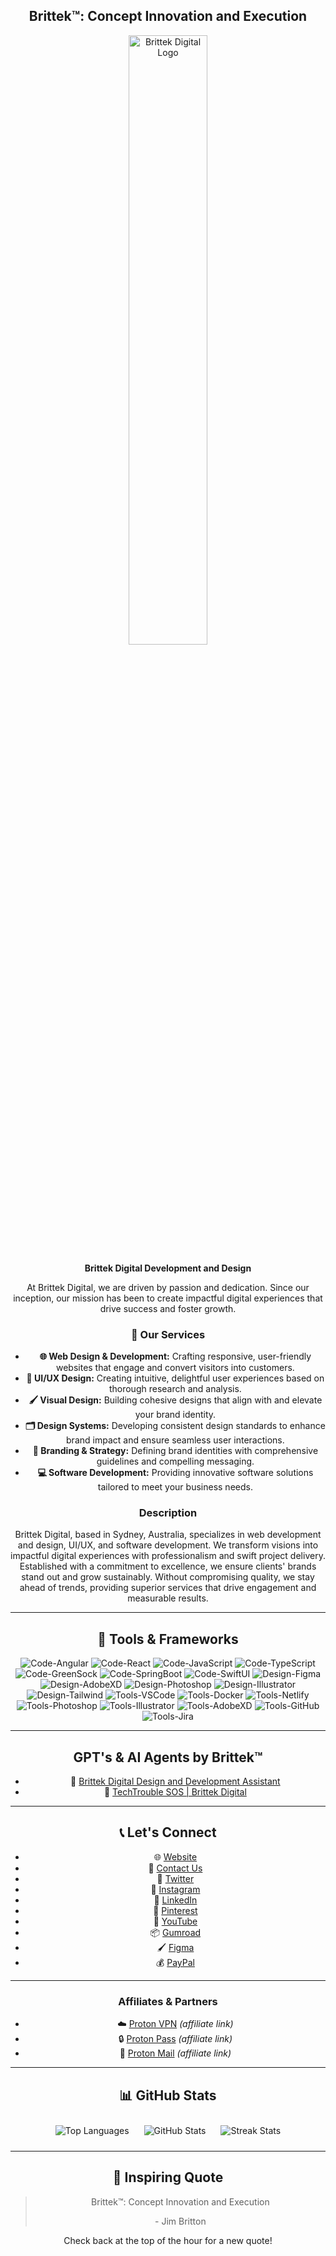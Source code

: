 <div align="center">

  ## Brittek™: Concept Innovation and Execution

  [<img src="https://i.ibb.co/8DV3162/image.png" alt="Brittek Digital Logo" style="width: 50%; max-width: 300px; height: auto;" />](https://brittek.digital)

  **Brittek Digital Development and Design**

  At Brittek Digital, we are driven by passion and dedication. Since our inception, our mission has been to create impactful digital experiences that drive success and foster growth.

  ### 🚀 Our Services

  - **🌐 Web Design & Development:** Crafting responsive, user-friendly websites that engage and convert visitors into customers.
  - **🎨 UI/UX Design:** Creating intuitive, delightful user experiences based on thorough research and analysis.
  - **🖌️ Visual Design:** Building cohesive designs that align with and elevate your brand identity.
  - **🗂️ Design Systems:** Developing consistent design standards to enhance brand impact and ensure seamless user interactions.
  - **🏢 Branding & Strategy:** Defining brand identities with comprehensive guidelines and compelling messaging.
  - **💻 Software Development:** Providing innovative software solutions tailored to meet your business needs.

  ### Description

  Brittek Digital, based in Sydney, Australia, specializes in web development and design, UI/UX, and software development. We transform visions into impactful digital experiences with professionalism and swift project delivery. Established with a commitment to excellence, we ensure clients' brands stand out and grow sustainably. Without compromising quality, we stay ahead of trends, providing superior services that drive engagement and measurable results.

  ---

  ## 💼 Tools & Frameworks

  ![Code-Angular](https://img.shields.io/badge/Code-Angular-informational?style=flat&logo=angular&logoColor=white&color=4AB197)
  ![Code-React](https://img.shields.io/badge/Code-React-informational?style=flat&logo=react&logoColor=white&color=4AB197)
  ![Code-JavaScript](https://img.shields.io/badge/Code-JavaScript-informational?style=flat&logo=javascript&logoColor=white&color=4AB197)
  ![Code-TypeScript](https://img.shields.io/badge/Code-TypeScript-informational?style=flat&logo=typescript&logoColor=white&color=4AB197)
  ![Code-GreenSock](https://img.shields.io/badge/Code-GreenSock-informational?style=flat&logo=greensock&logoColor=white&color=4AB197)
  ![Code-SpringBoot](https://img.shields.io/badge/Code-SpringBoot-informational?style=flat&logo=spring&logoColor=white&color=4AB197)
  ![Code-SwiftUI](https://img.shields.io/badge/Code-SwiftUI-informational?style=flat&logo=swift&logoColor=white&color=4AB197)
  ![Design-Figma](https://img.shields.io/badge/Design-Figma-informational?style=flat&logo=figma&logoColor=white&color=4AB197)
  ![Design-AdobeXD](https://img.shields.io/badge/Design-AdobeXD-informational?style=flat&logo=adobe-xd&logoColor=white&color=4AB197)
  ![Design-Photoshop](https://img.shields.io/badge/Design-Photoshop-informational?style=flat&logo=adobe-photoshop&logoColor=white&color=4AB197)
  ![Design-Illustrator](https://img.shields.io/badge/Design-Illustrator-informational?style=flat&logo=adobe-illustrator&logoColor=white&color=4AB197)
  ![Design-Tailwind](https://img.shields.io/badge/Design-Tailwind-informational?style=flat&logo=tailwind-css&logoColor=white&color=4AB197)
  ![Tools-VSCode](https://img.shields.io/badge/Tools-VSCode-informational?style=flat&logo=visual-studio-code&logoColor=white&color=4AB197)
  ![Tools-Docker](https://img.shields.io/badge/Tools-Docker-informational?style=flat&logo=docker&logoColor=white&color=4AB197)
  ![Tools-Netlify](https://img.shields.io/badge/Tools-Netlify-informational?style=flat&logo=netlify&logoColor=white&color=4AB197)
  ![Tools-Photoshop](https://img.shields.io/badge/Tools-Photoshop-informational?style=flat&logo=adobe-photoshop&logoColor=white&color=4AB197)
  ![Tools-Illustrator](https://img.shields.io/badge/Tools-Illustrator-informational?style=flat&logo=adobe-illustrator&logoColor=white&color=4AB197)
  ![Tools-AdobeXD](https://img.shields.io/badge/Tools-AdobeXD-informational?style=flat&logo=adobe-xd&logoColor=white&color=4AB197)
  ![Tools-GitHub](https://img.shields.io/badge/Tools-GitHub-informational?style=flat&logo=github&logoColor=white&color=4AB197)
  ![Tools-Jira](https://img.shields.io/badge/Tools-Jira-informational?style=flat&logo=jira-software&logoColor=white&color=4AB197)

  ---

  ## GPT's & AI Agents by Brittek™

  - 🤖 [Brittek Digital Design and Development Assistant](https://chatgpt.com/g/g-cnm8xm1MC-brittek-digital-design-and-development-assistant)
  - 🤖 [TechTrouble SOS | Brittek Digital](https://chatgpt.com/g/g-8d95P6RGk-techtrouble-sos-brittek-digital)

  ---

  ## 📞 Let's Connect

  - 🌐 [Website](https://brittek.digital)
  - 📧 [Contact Us](mailto:info@brittek.digital)
  - 💬 [Twitter](https://twitter.com/brittekdigital)
  - 📸 [Instagram](https://instagram.com/brittekdgtl)
  - 💼 [LinkedIn](https://au.linkedin.com/in/brittek)
  - 📌 [Pinterest](https://pinterest.com/brittekdigital/)
  - 🎥 [YouTube](https://www.youtube.com/@BrittekDigital)
  - 📦 [Gumroad](https://brittek.gumroad.com/)
  - 🖌️ [Figma](https://www.figma.com/@brittek)
  - 💰 [PayPal](https://paypal.me/BrittekDigtl)

  ---

  ### Affiliates & Partners

  - ☁️ [Proton VPN](https://go.getproton.me/SH14e) *(affiliate link)*
  - 🔒 [Proton Pass](https://go.getproton.me/aff_c?offer_id=38&aff_id=7237&url_id=837) *(affiliate link)*
  - 📧 [Proton Mail](https://go.getproton.me/aff_c?offer_id=7&aff_id=7237&url_id=830) *(affiliate link)*

  ---

  ## 📊 GitHub Stats

  <p align="center">
    <img src="https://github-readme-stats.vercel.app/api/top-langs?username=brittek&show_icons=true&locale=en&theme=vue-dark&layout=compact" alt="Top Languages" style="margin:10px;" />
    <img src="https://github-readme-stats.vercel.app/api?username=brittek&show_icons=true&locale=en&theme=vue-dark" alt="GitHub Stats" style="margin: 10px;" />
    <img src="https://streak-stats.demolab.com?user=brittek&theme=vue-dark&mode=weekly" alt="Streak Stats" style="margin: 10px;" />
  </p>

  ---

  ## 📣 Inspiring Quote

  > Brittek™: Concept Innovation and Execution
  >
  > <p>- Jim Britton</p>

  Check back at the top of the hour for a new quote!

  <br>

</div>
